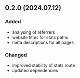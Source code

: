
## 0.2.0 (2024.07.12)

### Added

- analysing of referrers
- website titles for stats paths
- meta descriptions for all pages

### Changed

- improved stability of stats route
- updated dependencies
